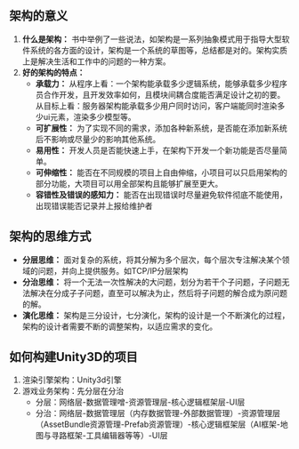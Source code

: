 ## 架构的意义
1. **什么是架构：** 书中举例了一些说法，如架构是一系列抽象模式用于指导大型软件系统的各方面的设计，架构是一个系统的草图等，总结都是对的。架构实质上是解决生活和工作中的问题的一种方案。
2. **好的架构的特点：**
   - **承载力：** 从程序上看：一个架构能承载多少逻辑系统，能够承载多少程序员合作开发，且开发效率如何，且模块间耦合度能否满足设计之初的要。从目标上看：服务器架构能承载多少用户同时访问，客户端能同时渲染多少ui元素，渲染多少模型等。
   - **可扩展性：** 为了实现不同的需求，添加各种新系统，是否能在添加新系统后不影响或尽量少的影响其他系统。
   - **易用性：** 开发人员是否能快速上手，在架构下开发一个新功能是否尽量简单。
   - **可伸缩性：** 能否在不同规模的项目上自由伸缩，小项目可以只启用架构的部分功能，大项目可以用全部架构且能够扩展至更大。
   - **容错性及错误的感知力：** 能否在出现错误时尽量避免软件彻底不能使用，出现错误能否记录并上报给维护者
## 架构的思维方式
 - **分层思维：** 面对复杂的系统，将其分解为多个层次，每个层次专注解决某个领域的问题，并向上提供服务。如TCP/IP分层架构
 - **分治思维：** 将一个无法一次性解决的大问题，划分为若干个子问题，子问题无法解决在分成子子问题，直至可以解决为止，然后将子问题的解合成为原问题的解。
 - **演化思维：** 架构是三分设计，七分演化，架构的设计是一个不断演化的过程，架构的设计者需要不断的调整架构，以适应需求的变化。

## 如何构建Unity3D的项目
1. 渲染引擎架构：Unity3d引擎
2. 游戏业务架构：先分层在分治
   - 分层：网络层-数据管理噌-资源管理层-核心逻辑框架层-UI层
   - 分治：网络层-数据管理层（内存数据管理-外部数据管理）-资源管理层（AssetBundle资源管理-Prefab资源管理）-核心逻辑框架层（AI框架-地图与寻路框架-工具编辑器等等）-UI层
  